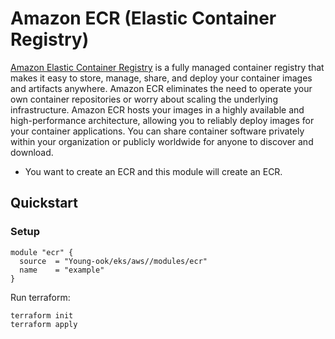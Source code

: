 # Amazon ECR (Elastic Container Registry)
[Amazon Elastic Container Registry](https://aws.amazon.com/ecr/) is a fully managed container registry that makes it easy to store, manage, share, and deploy your container images and artifacts anywhere. Amazon ECR eliminates the need to operate your own container repositories or worry about scaling the underlying infrastructure. Amazon ECR hosts your images in a highly available and high-performance architecture, allowing you to reliably deploy images for your container applications. You can share container software privately within your organization or publicly worldwide for anyone to discover and download.

* You want to create an ECR and this module will create an ECR.

## Quickstart
### Setup
```hcl
module "ecr" {
  source  = "Young-ook/eks/aws//modules/ecr"
  name    = "example"
}
```
Run terraform:
```
terraform init
terraform apply
```
